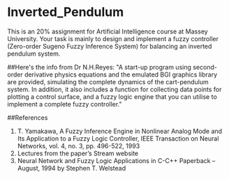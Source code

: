 # Inverted_Pendulum

This is an 20% assignment for Artificial Intelligence course at Massey University. Your task is mainly to design and implement a fuzzy controller (Zero-order Sugeno Fuzzy Inference System) for balancing an inverted pendulum system.  

##Here's the info from Dr N.H.Reyes:
"A start-up program using second-order derivative physics equations and the emulated BGI graphics library are provided, simulating the complete dynamics of the cart-pendulum system.  In addition, it also includes a function for collecting data points for plotting a control surface, and a fuzzy logic engine that you can utilise to implement a complete fuzzy controller."

##References
1.	T. Yamakawa, A Fuzzy Inference Engine in Nonlinear Analog Mode and Its Application to a Fuzzy Logic Controller, IEEE Transaction on Neural Networks, vol. 4, no. 3, pp. 496-522, 1993
2.	Lectures from the paper’s Stream website
3.	Neural Network and Fuzzy Logic Applications in C-C++ Paperback – August, 1994
by Stephen T. Welstead
